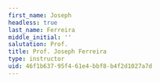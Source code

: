 ```yaml
---
first_name: Joseph
headless: true
last_name: Ferreira
middle_initial: ''
salutation: Prof.
title: Prof. Joseph Ferreira
type: instructor
uid: 46f1b637-95f4-61e4-bbf8-b4f2d1027a7d
---
```

